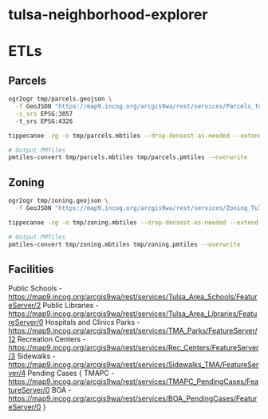 # tulsa-neighborhood-explorer

# ETLs
## Parcels
```bash
ogr2ogr tmp/parcels.geojson \
  -f GeoJSON "https://map9.incog.org/arcgis9wa/rest/services/Parcels_TulsaCo/FeatureServer/1/query?where=objectid%3E0&outfields=*&f=json" ESRIJSON \
  -s_srs EPSG:3857
  -t_srs EPSG:4326

tippecanoe -zg -o tmp/parcels.mbtiles --drop-densest-as-needed --extend-zooms-if-still-dropping tmp/parcels.geojson --force

# Output PMTiles
pmtiles-convert tmp/parcels.mbtiles tmp/parcels.pmtiles --overwrite
```

## Zoning
```bash
ogr2ogr tmp/zoning.geojson \
  -f GeoJSON "https://map9.incog.org/arcgis9wa/rest/services/Zoning_TulsaCo/FeatureServer/0/query?where=objectid%3E0&outfields=*&f=json" ESRIJSON -t_srs EPSG:4326

tippecanoe -zg -o tmp/zoning.mbtiles --drop-densest-as-needed --extend-zooms-if-still-dropping tmp/zoning.geojson --force

# Output PMTiles
pmtiles-convert tmp/zoning.mbtiles tmp/zoning.pmtiles --overwrite
```

## Facilities
Public Schools - https://map9.incog.org/arcgis9wa/rest/services/Tulsa_Area_Schools/FeatureServer/2
Public Libraries - https://map9.incog.org/arcgis9wa/rest/services/Tulsa_Area_Libraries/FeatureServer/0
Hospitals and Clinics
Parks - https://map9.incog.org/arcgis9wa/rest/services/TMA_Parks/FeatureServer/12
Recreation Centers - https://map9.incog.org/arcgis9wa/rest/services/Rec_Centers/FeatureServer/3
Sidewalks - https://map9.incog.org/arcgis9wa/rest/services/Sidewalks_TMA/FeatureServer/4
Pending Cases {
  TMAPC - https://map9.incog.org/arcgis9wa/rest/services/TMAPC_PendingCases/FeatureServer/0
  BOA - https://map9.incog.org/arcgis9wa/rest/services/BOA_PendingCases/FeatureServer/0
}

## 
